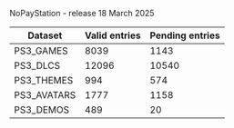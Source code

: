 NoPayStation - release 18 March 2025

|  Dataset  |Valid entries|Pending entries|
|-----------|-------------|---------------|
| PS3_GAMES |     8039    |      1143     |
|  PS3_DLCS |    12096    |     10540     |
| PS3_THEMES|     994     |      574      |
|PS3_AVATARS|     1777    |      1158     |
| PS3_DEMOS |     489     |       20      |